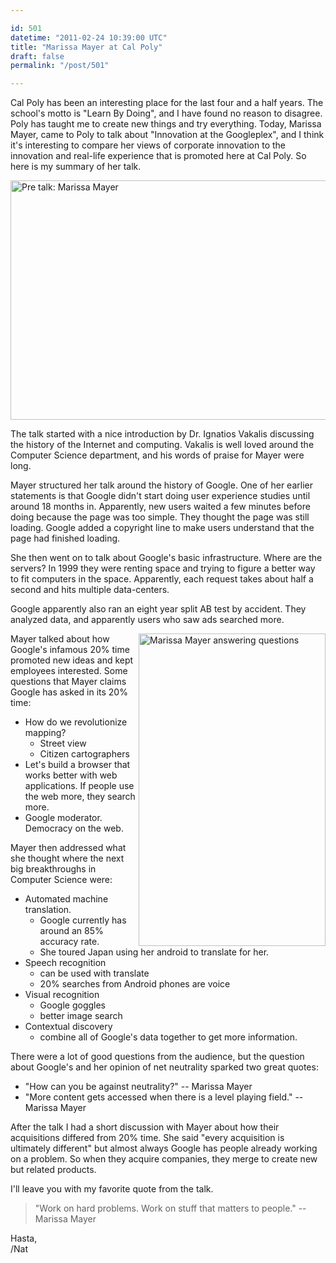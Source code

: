 ```yaml
---

id: 501
datetime: "2011-02-24 10:39:00 UTC"
title: "Marissa Mayer at Cal Poly"
draft: false
permalink: "/post/501"

---
```


Cal Poly has been an interesting place for the last four and a half years. The school's motto is "Learn By Doing", and I have found no reason to disagree. Poly has taught me to create new things and try everything. Today, Marissa Mayer, came to Poly to talk about "Innovation at the Googleplex", and I think it's interesting to compare her views of corporate innovation to the innovation and real-life experience that is promoted here at Cal Poly. So here is my summary of her talk.

<a href="http://www.flickr.com/photos/icco/5473954479/" title="Pre talk: Marissa Mayer by Nat W, on Flickr"><img src="http://farm6.static.flickr.com/5095/5473954479\_69ee868a44\_z.jpg" width="640" height="383" alt="Pre talk: Marissa Mayer" /></a>

The talk started with a nice introduction by Dr. Ignatios Vakalis discussing the history of the Internet and computing. Vakalis is well loved around the Computer Science department, and his words of praise for Mayer were long.

Mayer structured her talk around the history of Google. One of her earlier statements is that Google didn't start doing user experience studies until around 18 months in. Apparently, new users waited a few minutes before doing because the page was too simple. They thought the page was still loading. Google added a copyright line to make users understand that the page had finished loading.

She then went on to talk about Google's basic infrastructure. Where are the servers? In 1999 they were renting space and trying to figure a better way to fit computers in the space. Apparently, each request takes about half a second and hits multiple data-centers.

Google apparently also ran an eight year split AB test by accident. They analyzed data, and apparently users who saw ads searched more.

<a href="http://www.flickr.com/photos/icco/5474720594/" title="Marissa Mayer answering questions by Nat W, on Flickr"><img src="http://farm6.static.flickr.com/5100/5474720594\_bd18c42f6a.jpg" width="299" height="500" alt="Marissa Mayer answering questions" align="right"/></a>

Mayer talked about how Google's infamous 20% time promoted new ideas and kept employees interested. Some questions that Mayer claims Google has asked in its 20% time:

* How do we revolutionize mapping?
   * Street view
   * Citizen cartographers
* Let's build a browser that works better with web applications. If people use the web more, they search more.
* Google moderator. Democracy on the web.

Mayer then addressed what she thought where the next big breakthroughs in Computer Science were:

* Automated machine translation.
   * Google currently has around an 85% accuracy rate.
   * She toured Japan using her android to translate for her.
* Speech recognition
   * can be used with translate
   * 20% searches from Android phones are voice
* Visual recognition
   * Google goggles
   * better image search
* Contextual discovery
   * combine all of Google's data together to get more information.

There were a lot of good questions from the audience, but the question about Google's and her opinion of net neutrality sparked two great quotes:

* "How can you be against neutrality?" -- Marissa Mayer
* "More content gets accessed when there is a level playing field." -- Marissa Mayer


After the talk I had a short discussion with Mayer about how their acquisitions differed from 20% time. She said "every acquisition is ultimately different" but almost always Google has people already working on a problem. So when they acquire companies, they merge to create new but related products.

I'll leave you with my favorite quote from the talk.

> "Work on hard problems. Work on stuff that matters to people." -- Marissa Mayer

Hasta,  
/Nat
